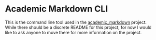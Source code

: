# Academic Markdown CLI

This is the command line tool used in the
[academic_markdown](https://github.com/cochaviz/academic_markdown) project.
While there should be a discrete README for this project, for now I would like
to ask anyone to move there for more information on the project.
